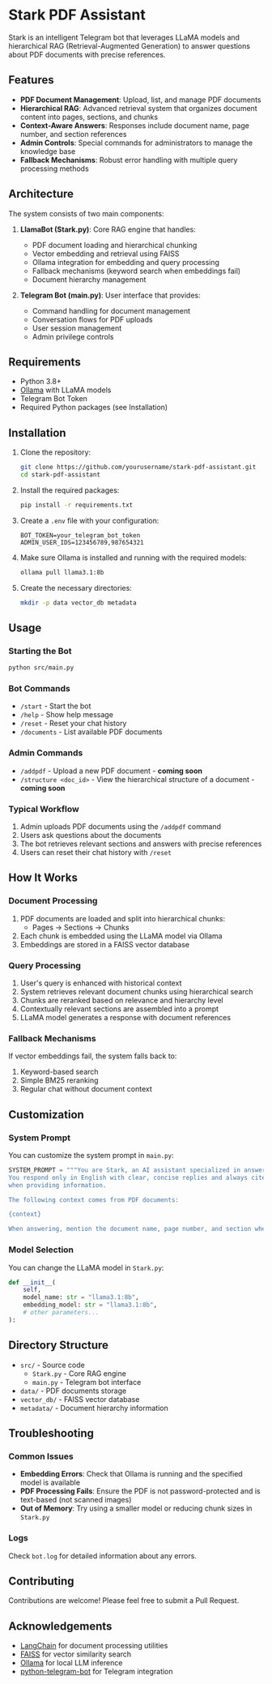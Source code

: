 # Stark PDF Assistant

Stark is an intelligent Telegram bot that leverages LLaMA models and hierarchical RAG (Retrieval-Augmented Generation) to answer questions about PDF documents with precise references.

## Features

- **PDF Document Management**: Upload, list, and manage PDF documents
- **Hierarchical RAG**: Advanced retrieval system that organizes document content into pages, sections, and chunks
- **Context-Aware Answers**: Responses include document name, page number, and section references
- **Admin Controls**: Special commands for administrators to manage the knowledge base
- **Fallback Mechanisms**: Robust error handling with multiple query processing methods

## Architecture

The system consists of two main components:

1. **LlamaBot (Stark.py)**: Core RAG engine that handles:
   - PDF document loading and hierarchical chunking
   - Vector embedding and retrieval using FAISS
   - Ollama integration for embedding and query processing
   - Fallback mechanisms (keyword search when embeddings fail)
   - Document hierarchy management
   
2. **Telegram Bot (main.py)**: User interface that provides:
   - Command handling for document management
   - Conversation flows for PDF uploads
   - User session management
   - Admin privilege controls

## Requirements

- Python 3.8+
- [Ollama](https://ollama.ai/) with LLaMA models
- Telegram Bot Token
- Required Python packages (see Installation)

## Installation

1. Clone the repository:
   ```bash
   git clone https://github.com/yourusername/stark-pdf-assistant.git
   cd stark-pdf-assistant
   ```

2. Install the required packages:
   ```bash
   pip install -r requirements.txt
   ```

3. Create a `.env` file with your configuration:
   ```
   BOT_TOKEN=your_telegram_bot_token
   ADMIN_USER_IDS=123456789,987654321
   ```

4. Make sure Ollama is installed and running with the required models:
   ```bash
   ollama pull llama3.1:8b
   ```

5. Create the necessary directories:
   ```bash
   mkdir -p data vector_db metadata
   ```

## Usage

### Starting the Bot

```bash
python src/main.py
```

### Bot Commands

- `/start` - Start the bot
- `/help` - Show help message
- `/reset` - Reset your chat history
- `/documents` - List available PDF documents

### Admin Commands

- `/addpdf` - Upload a new PDF document - **coming soon**
- `/structure <doc_id>` - View the hierarchical structure of a document - **coming soon**

### Typical Workflow

1. Admin uploads PDF documents using the `/addpdf` command
2. Users ask questions about the documents
3. The bot retrieves relevant sections and answers with precise references
4. Users can reset their chat history with `/reset`

## How It Works

### Document Processing

1. PDF documents are loaded and split into hierarchical chunks:
   - Pages → Sections → Chunks
2. Each chunk is embedded using the LLaMA model via Ollama
3. Embeddings are stored in a FAISS vector database

### Query Processing

1. User's query is enhanced with historical context
2. System retrieves relevant document chunks using hierarchical search
3. Chunks are reranked based on relevance and hierarchy level
4. Contextually relevant sections are assembled into a prompt
5. LLaMA model generates a response with document references

### Fallback Mechanisms

If vector embeddings fail, the system falls back to:
1. Keyword-based search
2. Simple BM25 reranking
3. Regular chat without document context

## Customization

### System Prompt

You can customize the system prompt in `main.py`:

```python
SYSTEM_PROMPT = """You are Stark, an AI assistant specialized in answering questions about PDF documents.
You respond only in English with clear, concise replies and always cite the specific parts of documents 
when providing information.

The following context comes from PDF documents:

{context}

When answering, mention the document name, page number, and section when relevant."""
```

### Model Selection

You can change the LLaMA model in `Stark.py`:

```python
def __init__(
    self, 
    model_name: str = "llama3.1:8b", 
    embedding_model: str = "llama3.1:8b",
    # other parameters...
):
```

## Directory Structure

- `src/` - Source code
  - `Stark.py` - Core RAG engine
  - `main.py` - Telegram bot interface
- `data/` - PDF documents storage
- `vector_db/` - FAISS vector database
- `metadata/` - Document hierarchy information

## Troubleshooting

### Common Issues

- **Embedding Errors**: Check that Ollama is running and the specified model is available
- **PDF Processing Fails**: Ensure the PDF is not password-protected and is text-based (not scanned images)
- **Out of Memory**: Try using a smaller model or reducing chunk sizes in `Stark.py`

### Logs

Check `bot.log` for detailed information about any errors.

## Contributing

Contributions are welcome! Please feel free to submit a Pull Request.


## Acknowledgements

- [LangChain](https://github.com/hwchase17/langchain) for document processing utilities
- [FAISS](https://github.com/facebookresearch/faiss) for vector similarity search
- [Ollama](https://github.com/jmorganca/ollama) for local LLM inference
- [python-telegram-bot](https://github.com/python-telegram-bot/python-telegram-bot) for Telegram integration